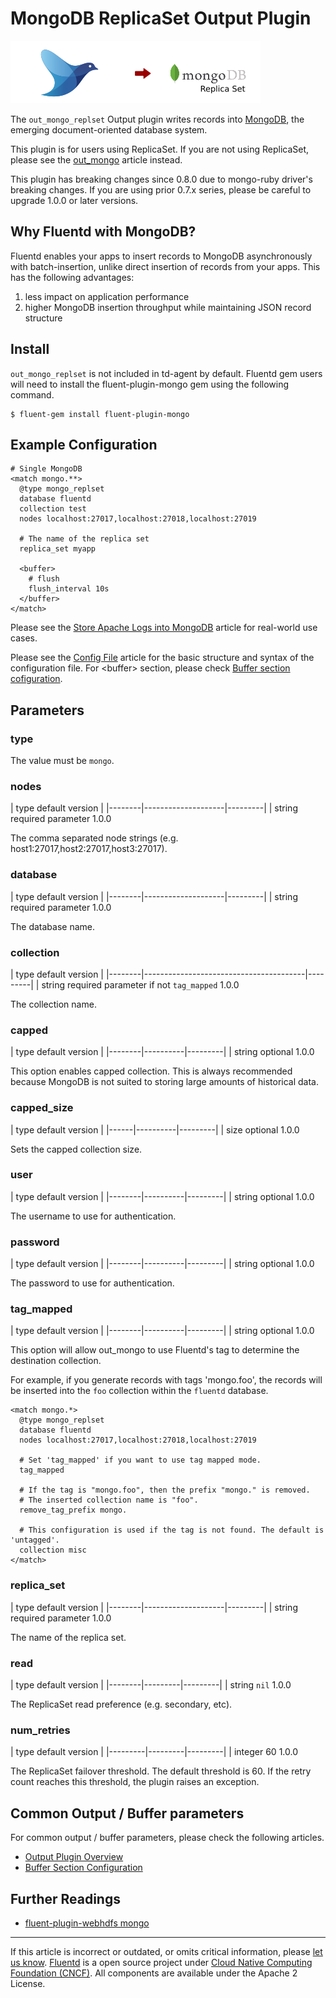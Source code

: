 # MongoDB ReplicaSet Output Plugin

![](/images/plugins/output/mongo_replset.png)

The `out_mongo_replset` Output plugin writes records into
[MongoDB](http://mongodb.org/), the emerging document-oriented database
system.

This plugin is for users using ReplicaSet. If you are not using
ReplicaSet, please see the [out\_mongo](/plugins/output/mongo.md) article instead.

This plugin has breaking changes since 0.8.0 due to mongo-ruby driver's
breaking changes. If you are using prior 0.7.x series, please be careful
to upgrade 1.0.0 or later versions.


## Why Fluentd with MongoDB?

Fluentd enables your apps to insert records to MongoDB asynchronously
with batch-insertion, unlike direct insertion of records from your apps.
This has the following advantages:

1.  less impact on application performance
2.  higher MongoDB insertion throughput while maintaining JSON record
    structure


## Install

`out_mongo_replset` is not included in td-agent by default. Fluentd gem
users will need to install the fluent-plugin-mongo gem using the
following command.

``` {.CodeRay}
$ fluent-gem install fluent-plugin-mongo
```


## Example Configuration

``` {.CodeRay}
# Single MongoDB
<match mongo.**>
  @type mongo_replset
  database fluentd
  collection test
  nodes localhost:27017,localhost:27018,localhost:27019

  # The name of the replica set
  replica_set myapp

  <buffer>
    # flush
    flush_interval 10s
  </buffer>
</match>
```

Please see the [Store Apache Logs into MongoDB](/articles/apache-to-mongodb.md)
article for real-world use cases.

Please see the [Config File](/configuration/config-file.md) article for the basic
structure and syntax of the configuration file. For \<buffer\> section,
please check [Buffer section cofiguration](/configuration/buffer-section.md).


## Parameters


### type

The value must be `mongo`.


### nodes

|	    type         default         version	|
|--------|--------------------|---------|
|	   string   required parameter    1.0.0

The comma separated node strings (e.g.
host1:27017,host2:27017,host3:27017).


### database

|	    type         default         version	|
|--------|--------------------|---------|
|	   string   required parameter    1.0.0

The database name.


### collection

|	    type                   default                   version	|
|--------|----------------------------------------|---------|
|	   string   required parameter if not `tag_mapped`    1.0.0

The collection name.


### capped

|	    type    default    version	|
|--------|----------|---------|
|	   string   optional    1.0.0

This option enables capped collection. This is always recommended
because MongoDB is not suited to storing large amounts of historical
data.


### capped\_size

|	   type   default    version	|
|------|----------|---------|
|	   size   optional    1.0.0

Sets the capped collection size.


### user

|	    type    default    version	|
|--------|----------|---------|
|	   string   optional    1.0.0

The username to use for authentication.


### password

|	    type    default    version	|
|--------|----------|---------|
|	   string   optional    1.0.0

The password to use for authentication.


### tag\_mapped

|	    type    default    version	|
|--------|----------|---------|
|	   string   optional    1.0.0

This option will allow out\_mongo to use Fluentd's tag to determine the
destination collection.

For example, if you generate records with tags 'mongo.foo', the records
will be inserted into the `foo` collection within the `fluentd`
database.

``` {.CodeRay}
<match mongo.*>
  @type mongo_replset
  database fluentd
  nodes localhost:27017,localhost:27018,localhost:27019

  # Set 'tag_mapped' if you want to use tag mapped mode.
  tag_mapped

  # If the tag is "mongo.foo", then the prefix "mongo." is removed.
  # The inserted collection name is "foo".
  remove_tag_prefix mongo.

  # This configuration is used if the tag is not found. The default is 'untagged'.
  collection misc
</match>
```


### replica\_set

|	    type         default         version	|
|--------|--------------------|---------|
|	   string   required parameter    1.0.0

The name of the replica set.


### read

|	    type    default   version	|
|--------|---------|---------|
|	   string    `nil`     1.0.0

The ReplicaSet read preference (e.g. secondary, etc).


### num\_retries

|	    type     default   version	|
|---------|---------|---------|
|	   integer     60       1.0.0

The ReplicaSet failover threshold. The default threshold is 60. If the
retry count reaches this threshold, the plugin raises an exception.


## Common Output / Buffer parameters

For common output / buffer parameters, please check the following
articles.

-   [Output Plugin Overview](/plugins/output/README.md)
-   [Buffer Section Configuration](/configuration/buffer-section.md)


## Further Readings

-   [fluent-plugin-webhdfs mongo](https://github.com/fluent/fluent-plugin-mongo)


------------------------------------------------------------------------

If this article is incorrect or outdated, or omits critical information, please [let us know](https://github.com/fluent/fluentd-docs/issues?state=open).
[Fluentd](http://www.fluentd.org/) is a open source project under [Cloud Native Computing Foundation (CNCF)](https://cncf.io/). All components are available under the Apache 2 License.
